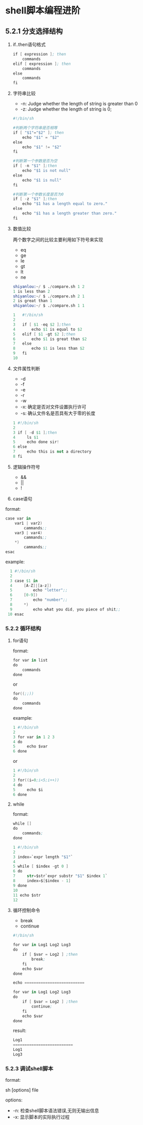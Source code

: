 # shell脚本编程进阶

## 5.2.1 分支选择结构

1. if..then语句格式

    ```s
    if [ expression ]; then
        commands
    elif [ expression ]; then
        commands
    else
        commands
    fi
    ```

2. 字符串比较

   - -n: Judge whether the length of string is greater than 0
   - -z: Judge whether the length of string is 0;

   ```s
   #!/bin/sh

   #判断两个字符串是否相等
   if [ "$1"="$2" ]; then
       echo "$1" = "$2"
   else
       echo "$1" != "$2"
   fi

   #判断第一个参数是否为空
   if [ -n "$1" ];then
       echo "$1 is not null"
   else
       echo "$1 is null"
   fi

   #判断第一个参数长度是否为0
   if [ -z "$1" ];then
       echo "$1 has a length equal to zero."
   else
       echo "$1 has a length greater than zero."
   fi
   ```

3. 数值比较

    两个数字之间的比较主要利用如下符号来实现

    - eq
    - ge
    - le
    - gt
    - lt
    - ne

    ```s
    shiyanlou:~/ $ ./compare.sh 1 2                                      [12:26:52]
    1 is less than 2
    shiyanlou:~/ $ ./compare.sh 2 1                                      [12:26:55]
    2 is great than 1
    shiyanlou:~/ $ ./compare.sh 1 1                                      [12:27:01]
    ```

    ```s
    1   #!/bin/sh
    2    
    3   if [ $1 -eq $2 ];then
    4       echo $1 is equal to $2
    5   elif [ $1 -gt $2 ];then 
    6       echo $1 is great than $2
    7   else
    8       echo $1 is less than $2
    9   fi
    10    
    ```

4. 文件属性判断

   - -d
   - -f
   - -e
   - -r
   - -w
   - -x: 确定是否对文件设置执行许可
   - -s: 确认文件名是否具有大于零的长度

    ```S
    1 #!/bin/sh                   
    2  
    3 if [ -d $1 ];then
    4     ls $1
    5     echo done sir!
    6 else
    7     echo this is not a directory
    8 fi    
    ```

5. 逻辑操作符号

   - &&
   - ||
   - !

6. case语句

format:

```s
case var in
    var1 | var2)
        cammands;;
    var3 | var4)
        cammands;;
    *)
        cammands;;
esac
```

example:

```s
  1 #!/bin/sh
  2
  3 case $1 in
  4     [A-Z]|[a-z])
  5         echo "letter";;
  6     [0-9])
  7         echo "number";;
  8     *)   
  9         echo what you did, you piece of shit;;
 10 esac
```

### 5.2.2 循环结构

1. for语句

    format:

    ```s
    for var in list
    do
        commands
    done
    ```

    or

    ```s
    for((;;))
    do
        commands
    done
    ```

    example:

    ```s
    1 #!/bin/sh
    2  
    3 for var in 1 2 3
    4 do
    5     echo $var
    6 done 
    ```

    or

    ```s
    1 #!/bin/sh              
    2  
    3 for((i=0;i<5;i++))
    4 do
    5     echo $i
    6 done
    ```

2. while

    format:

    ```s
    while []
    do
        commands;
    done
    ```

    ```s
    1 #!/bin/sh
    2  
    3 index=`expr length "$1"`
    4  
    5 while [ $index -gt 0 ]
    6 do
    7     str=$str`expr substr "$1" $index 1`
    8     index=$[$index - 1]
    9 done
    10  
    11 echo $str
    12            
    ```

3. 循环控制命令

   - break
   - continue

   ```s
   #!/bin/sh

   for var in Log1 Log2 Log3
   do
       if [ $var = Log2 ] ;then
           break;
       fi
       echo $var
   done

   echo ==========================

   for var in Log1 Log2 Log3
   do
       if [ $var = Log2 ] ;then
           continue;
       fi
       echo $var
   done
   ```

   result:

   ```s
   Log1
   ==========================
   Log1
   Log3
   ```

### 5.2.3 调试shell脚本

format:

sh [options] file

options:

- -n: 检查shell脚本语法错误,无则无输出信息
- -x: 显示脚本的实际执行过程
